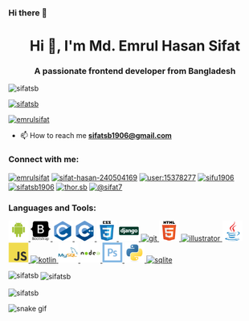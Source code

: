 ### Hi there 👋

<h1 align="center">Hi 👋, I'm Md. Emrul Hasan Sifat</h1>
<h3 align="center">A passionate frontend developer from Bangladesh</h3>

<p align="left"> <img src="https://komarev.com/ghpvc/?username=sifatsb&label=Profile%20views&color=0e75b6&style=flat" alt="sifatsb" /> </p>

<p align="left"> <a href="https://github.com/ryo-ma/github-profile-trophy"><img src="https://github-profile-trophy.vercel.app/?username=sifatsb" alt="sifatsb" /></a> </p>

<p align="left"> <a href="https://twitter.com/emrulsifat" target="blank"><img src="https://img.shields.io/twitter/follow/emrulsifat?logo=twitter&style=for-the-badge" alt="emrulsifat" /></a> </p>

- 📫 How to reach me **sifatsb1906@gmail.com**

<h3 align="left">Connect with me:</h3>
<p align="left">
<a href="https://twitter.com/emrulsifat" target="blank"><img align="center" src="https://raw.githubusercontent.com/rahuldkjain/github-profile-readme-generator/master/src/images/icons/Social/twitter.svg" alt="emrulsifat" height="30" width="40" /></a>
<a href="https://linkedin.com/in/sifat-hasan-240504169" target="blank"><img align="center" src="https://raw.githubusercontent.com/rahuldkjain/github-profile-readme-generator/master/src/images/icons/Social/linked-in-alt.svg" alt="sifat-hasan-240504169" height="30" width="40" /></a>
<a href="https://stackoverflow.com/users/user:15378277" target="blank"><img align="center" src="https://raw.githubusercontent.com/rahuldkjain/github-profile-readme-generator/master/src/images/icons/Social/stack-overflow.svg" alt="user:15378277" height="30" width="40" /></a>
<a href="https://fb.com/sifu1906" target="blank"><img align="center" src="https://raw.githubusercontent.com/rahuldkjain/github-profile-readme-generator/master/src/images/icons/Social/facebook.svg" alt="sifu1906" height="30" width="40" /></a>
<a href="https://www.hackerrank.com/sifatsb1906" target="blank"><img align="center" src="https://raw.githubusercontent.com/rahuldkjain/github-profile-readme-generator/master/src/images/icons/Social/hackerrank.svg" alt="sifatsb1906" height="30" width="40" /></a>
<a href="https://codeforces.com/profile/thor.sb" target="blank"><img align="center" src="https://cdn.jsdelivr.net/npm/simple-icons@3.0.1/icons/codeforces.svg" alt="thor.sb" height="30" width="40" /></a>
<a href="https://www.hackerearth.com/@sifat7" target="blank"><img align="center" src="https://raw.githubusercontent.com/rahuldkjain/github-profile-readme-generator/master/src/images/icons/Social/hackerearth.svg" alt="@sifat7" height="30" width="40" /></a>
</p>

<h3 align="left">Languages and Tools:</h3>
<p align="left"> <a href="https://developer.android.com" target="_blank"> <img src="https://raw.githubusercontent.com/devicons/devicon/master/icons/android/android-original-wordmark.svg" alt="android" width="40" height="40"/> </a> <a href="https://getbootstrap.com" target="_blank"> <img src="https://raw.githubusercontent.com/devicons/devicon/master/icons/bootstrap/bootstrap-plain-wordmark.svg" alt="bootstrap" width="40" height="40"/> </a> <a href="https://www.cprogramming.com/" target="_blank"> <img src="https://raw.githubusercontent.com/devicons/devicon/master/icons/c/c-original.svg" alt="c" width="40" height="40"/> </a> <a href="https://www.w3schools.com/cpp/" target="_blank"> <img src="https://raw.githubusercontent.com/devicons/devicon/master/icons/cplusplus/cplusplus-original.svg" alt="cplusplus" width="40" height="40"/> </a> <a href="https://www.w3schools.com/css/" target="_blank"> <img src="https://raw.githubusercontent.com/devicons/devicon/master/icons/css3/css3-original-wordmark.svg" alt="css3" width="40" height="40"/> </a> <a href="https://www.djangoproject.com/" target="_blank"> <img src="https://raw.githubusercontent.com/devicons/devicon/master/icons/django/django-original.svg" alt="django" width="40" height="40"/> </a> <a href="https://git-scm.com/" target="_blank"> <img src="https://www.vectorlogo.zone/logos/git-scm/git-scm-icon.svg" alt="git" width="40" height="40"/> </a> <a href="https://www.w3.org/html/" target="_blank"> <img src="https://raw.githubusercontent.com/devicons/devicon/master/icons/html5/html5-original-wordmark.svg" alt="html5" width="40" height="40"/> </a> <a href="https://www.adobe.com/in/products/illustrator.html" target="_blank"> <img src="https://www.vectorlogo.zone/logos/adobe_illustrator/adobe_illustrator-icon.svg" alt="illustrator" width="40" height="40"/> </a> <a href="https://www.java.com" target="_blank"> <img src="https://raw.githubusercontent.com/devicons/devicon/master/icons/java/java-original.svg" alt="java" width="40" height="40"/> </a> <a href="https://developer.mozilla.org/en-US/docs/Web/JavaScript" target="_blank"> <img src="https://raw.githubusercontent.com/devicons/devicon/master/icons/javascript/javascript-original.svg" alt="javascript" width="40" height="40"/> </a> <a href="https://kotlinlang.org" target="_blank"> <img src="https://www.vectorlogo.zone/logos/kotlinlang/kotlinlang-icon.svg" alt="kotlin" width="40" height="40"/> </a> <a href="https://www.mysql.com/" target="_blank"> <img src="https://raw.githubusercontent.com/devicons/devicon/master/icons/mysql/mysql-original-wordmark.svg" alt="mysql" width="40" height="40"/> </a> <a href="https://nodejs.org" target="_blank"> <img src="https://raw.githubusercontent.com/devicons/devicon/master/icons/nodejs/nodejs-original-wordmark.svg" alt="nodejs" width="40" height="40"/> </a> <a href="https://www.photoshop.com/en" target="_blank"> <img src="https://raw.githubusercontent.com/devicons/devicon/master/icons/photoshop/photoshop-line.svg" alt="photoshop" width="40" height="40"/> </a> <a href="https://www.python.org" target="_blank"> <img src="https://raw.githubusercontent.com/devicons/devicon/master/icons/python/python-original.svg" alt="python" width="40" height="40"/> </a> <a href="https://www.sqlite.org/" target="_blank"> <img src="https://www.vectorlogo.zone/logos/sqlite/sqlite-icon.svg" alt="sqlite" width="40" height="40"/> </a> </p>

<p><img align="left" src="https://github-readme-stats.vercel.app/api/top-langs?username=sifatsb&show_icons=true&locale=en&layout=compact" alt="sifatsb" /></p>

<p>&nbsp;<img align="center" src="https://github-readme-stats.vercel.app/api?username=sifatsb&show_icons=true&locale=en" alt="sifatsb" /></p>

<p><img align="center" src="https://github-readme-streak-stats.herokuapp.com/?user=sifatsb&" alt="sifatsb" /></p>




![snake gif](https://github.com/Sifatsb/YOUR_USERNAME/blob/output/github-contribution-grid-snake.gif)
